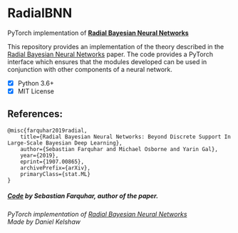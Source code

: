 # RadialBNN

PyTorch implementation of **[Radial Bayesian Neural Networks](https://arxiv.org/abs/1907.00865)**

This repository provides an implementation of the theory described in
the [Radial Bayesian Neural Networks](https://arxiv.org/abs/1907.00865)
paper. The code provides a PyTorch interface which ensures that the
modules developed can be used in conjunction with other components of
a neural network.

- [x] Python 3.6+
- [x] MIT License

## **References:**

```
@misc{farquhar2019radial,
    title={Radial Bayesian Neural Networks: Beyond Discrete Support In Large-Scale Bayesian Deep Learning},
    author={Sebastian Farquhar and Michael Osborne and Yarin Gal},
    year={2019},
    eprint={1907.00865},
    archivePrefix={arXiv},
    primaryClass={stat.ML}
}
```

##### **[Code](https://github.com/SebFar/radial_bnn)** by Sebastian Farquhar, author of the paper.
###### PyTorch implementation of [Radial Bayesian Neural Networks](https://arxiv.org/abs/1907.00865)<br>Made by Daniel Kelshaw